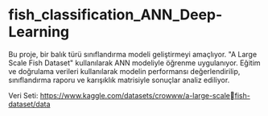# fish_classification_ANN_Deep-Learning
Bu proje, bir balık türü sınıflandırma modeli geliştirmeyi amaçlıyor. "A Large Scale Fish Dataset" kullanılarak ANN modeliyle  öğrenme uygulanıyor. Eğitim ve doğrulama verileri kullanılarak modelin performansı değerlendirilip, sınıflandırma raporu ve karışıklık matrisiyle sonuçlar analiz ediliyor.

Veri Seti: https://www.kaggle.com/datasets/crowww/a-large-scalefish-dataset/data
